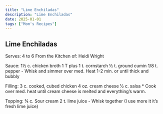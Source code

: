```yaml
---
title: "Lime Enchiladas"
description: "Lime Enchiladas"
date: 2025-01-01
tags: ["Mom's Recipes"]
---
```


## Lime Enchiladas

Serves:  4 to 6
From the Kitchen of:  Heidi Wright
 
Sauce: 
1½ c. chicken broth
1 T plus 1 t. cornstarch
½ t. ground cumin
1/8 t. pepper
              - Whisk and simmer over med. Heat 1-2 min. or until thick and bubbly

Filling:
3 c. cooked, cubed chicken
4 oz. cream cheese
½ c. salsa
    * Cook over med. heat until cream cheese is melted and everything’s warm.  

Topping: 
¾ c. Sour cream
2 t. lime juice
              - Whisk together
                (I use more it it’s fresh lime juice)
 

